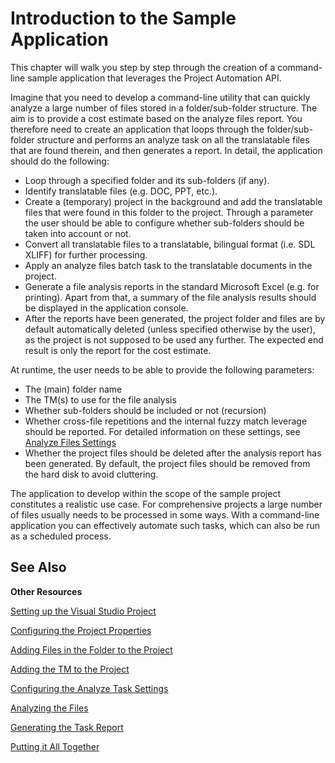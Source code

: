 Introduction to the Sample Application
==

This chapter will walk you step by step through the creation of a command-line sample application that leverages the Project Automation API.

Imagine that you need to develop a command-line utility that can quickly analyze a large number of files stored in a folder/sub-folder structure. The aim is to provide a cost estimate based on the analyze files report. You therefore need to create an application that loops through the folder/sub-folder structure and performs an analyze task on all the translatable files that are found therein, and then generates a report. In detail, the application should do the following:

* Loop through a specified folder and its sub-folders (if any).
* Identify translatable files (e.g. DOC, PPT, etc.).
* Create a (temporary) project in the background and add the translatable files that were found in this folder to the project. Through a parameter the user should be able to configure whether sub-folders should be taken into account or not.
* Convert all translatable files to a translatable, bilingual format (i.e. SDL XLIFF) for further processing.
* Apply an analyze files batch task to the translatable documents in the project.
* Generate a file analysis reports in the standard Microsoft Excel (e.g. for printing). Apart from that, a summary of the file analysis results should be displayed in the application console.
* After the reports have been generated, the project folder and files are by default automatically deleted (unless specified otherwise by the user), as the project is not supposed to be used any further. The expected end result is only the report for the cost estimate.

At runtime, the user needs to be able to provide the following parameters:

* The (main) folder name
* The TM(s) to use for the file analysis
* Whether sub-folders should be included or not (recursion)
* Whether cross-file repetitions and the internal fuzzy match leverage should be reported. For detailed information on these settings, see [Analyze Files Settings](analyze_files_settings.md)
* Whether the project files should be deleted after the analysis report has been generated. By default, the project files should be removed from the hard disk to avoid cluttering.

The application to develop within the scope of the sample project constitutes a realistic use case. For comprehensive projects a large number of files usually needs to be processed in some ways. With a command-line application you can effectively automate such tasks, which can also be run as a scheduled process.

See Also
--

**Other Resources**

[Setting up the Visual Studio Project](setting_up_the_visual_studio_project.md)

[Configuring the Project Properties](configuring_the_project_properties.md)

[Adding Files in the Folder to the Project](adding_file_in_the_folder_to_the_project.md)

[Adding the TM to the Project](adding_tm_to_the_project.md)

[Configuring the Analyze Task Settings](configuring_the_analyze_task_settings.md)

[Analyzing the Files](analyzing_the_files.md)

[Generating the Task Report](generating_the_task_report.md)

[Putting it All Together](putting_it_all_together.md)